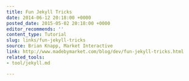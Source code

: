```yaml
---
title: Fun Jekyll Tricks
date: 2014-06-12 20:18:00 +0000
posted_date: 2015-05-02 20:18:00 +0000
editor_recommends: ''
content_type: Tutorial
slug: links/fun-jekyll-tricks
source: Brian Knapp, Market Interactive
link: http://www.madebymarket.com/blog/dev/fun-jekyll-tricks.html
related_tools:
- tool/jekyll.md

---
```

